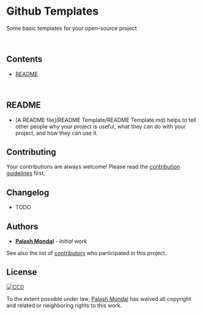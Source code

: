 # Github Templates

Some basic templates for your open-source project

<br>

## Contents

- [README](#readme)

<br>

## README

- [A README file](README Template/README Template.md) helps to tell other people why your project is useful, what they can do with your project, and how they can use it.

## Contributing

Your contributions are always welcome! Please read the [contribution guidelines](CONTRIBUTING.md) first.

## Changelog

- TODO

## Authors

- [**Palash Mondal**](https://github.com/palashmon) - *Initial work*

See also the list of [contributors](https://github.com/your/project/contributors) who participated in this project.

## License

[![CC0](http://mirrors.creativecommons.org/presskit/buttons/88x31/svg/cc-zero.svg)](https://creativecommons.org/publicdomain/zero/1.0/)

To the extent possible under law, [Palash Mondal](https://github.com/palashmon) has waived all copyright and related or neighboring rights to this work.
